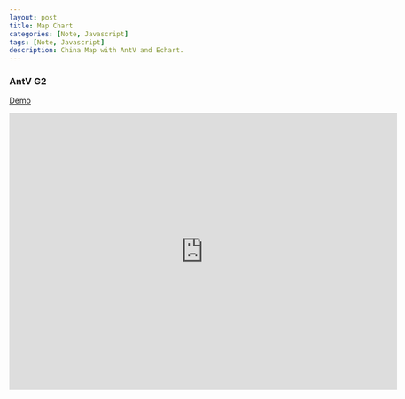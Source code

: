 ```yaml
---
layout: post
title: Map Chart
categories: [Note, Javascript]
tags: [Note, Javascript]
description: China Map with AntV and Echart.
---
```


### AntV G2

[Demo](http://jsbin.com/tawuboyefu/edit?html,output)

<iframe src="http://output.jsbin.com/tawuboyefu" width="700px" height="500px" frameborder="0" scrolling="no"></iframe>
